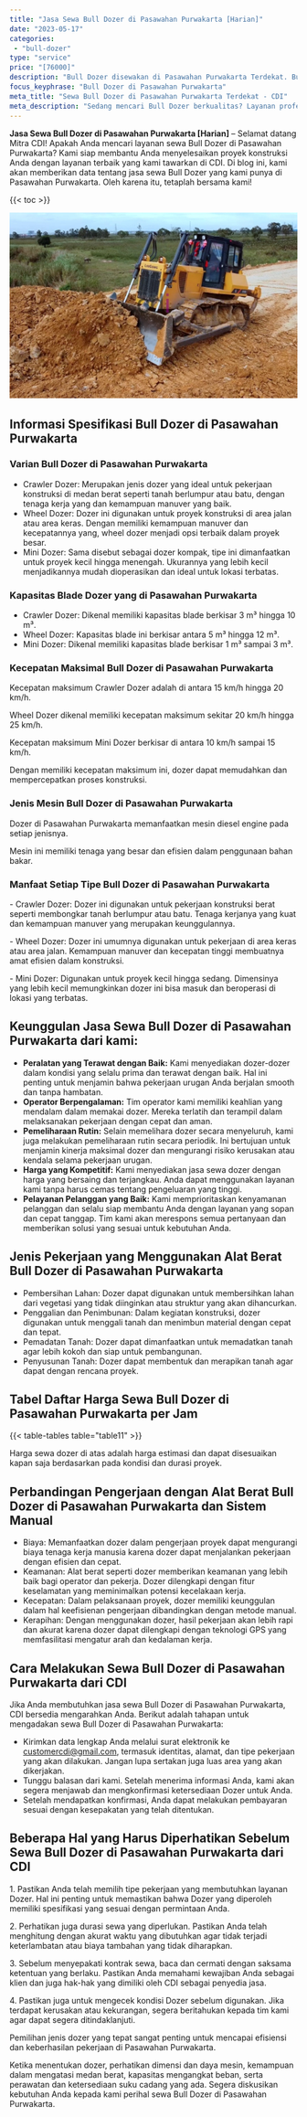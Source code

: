 ```yaml
---
title: "Jasa Sewa Bull Dozer di Pasawahan Purwakarta [Harian]"
date: "2023-05-17"
categories:
 - "bull-dozer"
type: "service"
price: "[76000]"
description: "Bull Dozer disewakan di Pasawahan Purwakarta Terdekat. Bull Dozer ini merupakan pilihan tepat dalam proyek pembangunan sebagai alat berat handal dan efisien. Hubungi kami untuk informasi lebih detail."
focus_keyphrase: "Bull Dozer di Pasawahan Purwakarta"
meta_title: "Sewa Bull Dozer di Pasawahan Purwakarta Terdekat - CDI"
meta_description: "Sedang mencari Bull Dozer berkualitas? Layanan profesional kami siap melayani dengan harga kompetitif. Dapatkan penawaran sekarang."
---
```


**Jasa Sewa Bull Dozer di Pasawahan Purwakarta [Harian]** – Selamat datang Mitra CDI! Apakah Anda mencari layanan sewa Bull Dozer di Pasawahan Purwakarta? Kami siap membantu Anda menyelesaikan proyek konstruksi Anda dengan layanan terbaik yang kami tawarkan di CDI. Di blog ini, kami akan memberikan data tentang jasa sewa Bull Dozer yang kami punya di Pasawahan Purwakarta. Oleh karena itu, tetaplah bersama kami!

{{< toc >}}

![Jasa Sewa Bull Dozer di Pasawahan Purwakarta [Harian]](/images/bull-dozer/bull-dozer-15.jpg)

## Informasi Spesifikasi Bull Dozer di Pasawahan Purwakarta

### Varian Bull Dozer di Pasawahan Purwakarta

*   Crawler Dozer: Merupakan jenis dozer yang ideal untuk pekerjaan konstruksi di medan berat seperti tanah berlumpur atau batu, dengan tenaga kerja yang dan kemampuan manuver yang baik.
*   Wheel Dozer: Dozer ini digunakan untuk proyek konstruksi di area jalan atau area keras. Dengan memiliki kemampuan manuver dan kecepatannya yang, wheel dozer menjadi opsi terbaik dalam proyek besar.
*   Mini Dozer: Sama disebut sebagai dozer kompak, tipe ini dimanfaatkan untuk proyek kecil hingga menengah. Ukurannya yang lebih kecil menjadikannya mudah dioperasikan dan ideal untuk lokasi terbatas.

### Kapasitas Blade Dozer yang di Pasawahan Purwakarta

*   Crawler Dozer: Dikenal memiliki kapasitas blade berkisar 3 m³ hingga 10 m³.
*   Wheel Dozer: Kapasitas blade ini berkisar antara 5 m³ hingga 12 m³.
*   Mini Dozer: Dikenal memiliki kapasitas blade berkisar 1 m³ sampai 3 m³.

### Kecepatan Maksimal Bull Dozer di Pasawahan Purwakarta

Kecepatan maksimum Crawler Dozer adalah di antara 15 km/h hingga 20 km/h.

Wheel Dozer dikenal memiliki kecepatan maksimum sekitar 20 km/h hingga 25 km/h.

Kecepatan maksimum Mini Dozer berkisar di antara 10 km/h sampai 15 km/h.

Dengan memiliki kecepatan maksimum ini, dozer dapat memudahkan dan mempercepatkan proses konstruksi.

### Jenis Mesin Bull Dozer di Pasawahan Purwakarta

Dozer di Pasawahan Purwakarta memanfaatkan mesin diesel engine pada setiap jenisnya.

Mesin ini memiliki tenaga yang besar dan efisien dalam penggunaan bahan bakar.

### Manfaat Setiap Tipe Bull Dozer di Pasawahan Purwakarta

\- Crawler Dozer: Dozer ini digunakan untuk pekerjaan konstruksi berat seperti membongkar tanah berlumpur atau batu. Tenaga kerjanya yang kuat dan kemampuan manuver yang merupakan keunggulannya.

\- Wheel Dozer: Dozer ini umumnya digunakan untuk pekerjaan di area keras atau area jalan. Kemampuan manuver dan kecepatan tinggi membuatnya amat efisien dalam konstruksi.

\- Mini Dozer: Digunakan untuk proyek kecil hingga sedang. Dimensinya yang lebih kecil memungkinkan dozer ini bisa masuk dan beroperasi di lokasi yang terbatas.

## Keunggulan Jasa Sewa Bull Dozer di Pasawahan Purwakarta dari kami:

*   **Peralatan yang Terawat dengan Baik:** Kami menyediakan dozer-dozer dalam kondisi yang selalu prima dan terawat dengan baik. Hal ini penting untuk menjamin bahwa pekerjaan urugan Anda berjalan smooth dan tanpa hambatan.
*   **Operator Berpengalaman:** Tim operator kami memiliki keahlian yang mendalam dalam memakai dozer. Mereka terlatih dan terampil dalam melaksanakan pekerjaan dengan cepat dan aman.
*   **Pemeliharaan Rutin:** Selain memelihara dozer secara menyeluruh, kami juga melakukan pemeliharaan rutin secara periodik. Ini bertujuan untuk menjamin kinerja maksimal dozer dan mengurangi risiko kerusakan atau kendala selama pekerjaan urugan.
*   **Harga yang Kompetitif:** Kami menyediakan jasa sewa dozer dengan harga yang bersaing dan terjangkau. Anda dapat menggunakan layanan kami tanpa harus cemas tentang pengeluaran yang tinggi.
*   **Pelayanan Pelanggan yang Baik:** Kami memprioritaskan kenyamanan pelanggan dan selalu siap membantu Anda dengan layanan yang sopan dan cepat tanggap. Tim kami akan merespons semua pertanyaan dan memberikan solusi yang sesuai untuk kebutuhan Anda.

## Jenis Pekerjaan yang Menggunakan Alat Berat Bull Dozer di Pasawahan Purwakarta

*   Pembersihan Lahan: Dozer dapat digunakan untuk membersihkan lahan dari vegetasi yang tidak diinginkan atau struktur yang akan dihancurkan.
*   Penggalian dan Penimbunan: Dalam kegiatan konstruksi, dozer digunakan untuk menggali tanah dan menimbun material dengan cepat dan tepat.
*   Pemadatan Tanah: Dozer dapat dimanfaatkan untuk memadatkan tanah agar lebih kokoh dan siap untuk pembangunan.
*   Penyusunan Tanah: Dozer dapat membentuk dan merapikan tanah agar dapat dengan rencana proyek.

## Tabel Daftar Harga Sewa Bull Dozer di Pasawahan Purwakarta per Jam

{{< table-tables table="table11" >}}

Harga sewa dozer di atas adalah harga estimasi dan dapat disesuaikan kapan saja berdasarkan pada kondisi dan durasi proyek.

## Perbandingan Pengerjaan dengan Alat Berat Bull Dozer di Pasawahan Purwakarta dan Sistem Manual

*   Biaya: Memanfaatkan dozer dalam pengerjaan proyek dapat mengurangi biaya tenaga kerja manusia karena dozer dapat menjalankan pekerjaan dengan efisien dan cepat.
*   Keamanan: Alat berat seperti dozer memberikan keamanan yang lebih baik bagi operator dan pekerja. Dozer dilengkapi dengan fitur keselamatan yang meminimalkan potensi kecelakaan kerja.
*   Kecepatan: Dalam pelaksanaan proyek, dozer memiliki keunggulan dalam hal keefisienan pengerjaan dibandingkan dengan metode manual.
*   Kerapihan: Dengan menggunakan dozer, hasil pekerjaan akan lebih rapi dan akurat karena dozer dapat dilengkapi dengan teknologi GPS yang memfasilitasi mengatur arah dan kedalaman kerja.

## Cara Melakukan Sewa Bull Dozer di Pasawahan Purwakarta dari CDI

Jika Anda membutuhkan jasa sewa Bull Dozer di Pasawahan Purwakarta, CDI bersedia mengarahkan Anda. Berikut adalah tahapan untuk mengadakan sewa Bull Dozer di Pasawahan Purwakarta:

*   Kirimkan data lengkap Anda melalui surat elektronik ke customercdi@gmail.com, termasuk identitas, alamat, dan tipe pekerjaan yang akan dilakukan. Jangan lupa sertakan juga luas area yang akan dikerjakan.
*   Tunggu balasan dari kami. Setelah menerima informasi Anda, kami akan segera menjawab dan mengkonfirmasi ketersediaan Dozer untuk Anda.
*   Setelah mendapatkan konfirmasi, Anda dapat melakukan pembayaran sesuai dengan kesepakatan yang telah ditentukan.

## Beberapa Hal yang Harus Diperhatikan Sebelum Sewa Bull Dozer di Pasawahan Purwakarta dari CDI

1\.  Pastikan Anda telah memilih tipe pekerjaan yang membutuhkan layanan Dozer. Hal ini penting untuk memastikan bahwa Dozer yang diperoleh memiliki spesifikasi yang sesuai dengan permintaan Anda.

2\.  Perhatikan juga durasi sewa yang diperlukan. Pastikan Anda telah menghitung dengan akurat waktu yang dibutuhkan agar tidak terjadi keterlambatan atau biaya tambahan yang tidak diharapkan.

3\.  Sebelum menyepakati kontrak sewa, baca dan cermati dengan saksama ketentuan yang berlaku. Pastikan Anda memahami kewajiban Anda sebagai klien dan juga hak-hak yang dimiliki oleh CDI sebagai penyedia jasa.

4\.  Pastikan juga untuk mengecek kondisi Dozer sebelum digunakan. Jika terdapat kerusakan atau kekurangan, segera beritahukan kepada tim kami agar dapat segera ditindaklanjuti.

Pemilihan jenis dozer yang tepat sangat penting untuk mencapai efisiensi dan keberhasilan pekerjaan di Pasawahan Purwakarta.

Ketika menentukan dozer, perhatikan dimensi dan daya mesin, kemampuan dalam mengatasi medan berat, kapasitas mengangkat beban, serta perawatan dan ketersediaan suku cadang yang ada. Segera diskusikan kebutuhan Anda kepada kami perihal sewa Bull Dozer di Pasawahan Purwakarta.